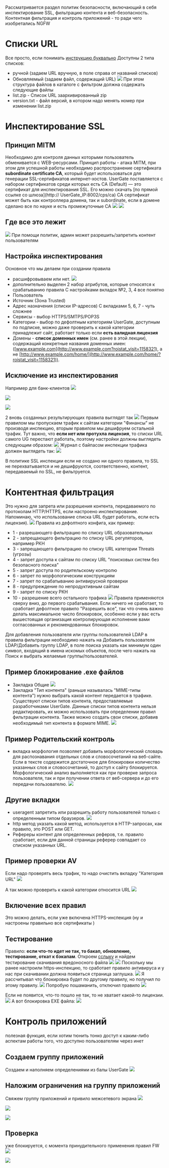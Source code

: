 Рассматривается раздел политик безопасности, включающий в себя инспектирование SSL, фильтрацию контента и веб-безопасность. Контентная фильтрация и контроль приложений - то ради чего изобретались NGFW

# Списки URL
Все просто, если понимать [инструкцию буквально](https://support.usergate.com/ru/docs/version/6x/usergate-6/116-spiski-url)
Доступны 2 типа списков:
- ручной (задаем URL вручную, в поле справа от названий списков)
- Обновляемый (задаем файл, содержащий URL)
![](../_Pictures/image_20250109221519.png)
При этом структура файлов в каталоге с фильтром должна содержать следующие файлы
- list.zip - Список URL заархивированный zip
- version.txt - файл версий, в котором надо менять номер при изменении list.zip
# Инспектирование SSL
## Принцип MITM
Необходимо для контроля данных которыми пользователь обменивается с WEB-ресурсами. Принцип работы - атака MITM, при этом для успешной работы необходимо распространение сертификата **subordinate certificate CA**, который будет использоваться для генерации SSL-сертификатов интернет-хостов. UserGate поставляется с набором сертификатов среди которых есть CA (Default) — это сертификат для инспектирования SSL. Его можно скачать [по прямой ссылке со шлюза](http:// UserGate_IP:8002/cps/ca)
CA сертификат может быть как контроллера домена, так и subordinate, если в домене сделано все по науке и есть промежуточные CA
![](../_Pictures/image_20250110222610.png)
![](../_Pictures/image_20250109151805.png)
## Где все это лежит
![](../_Pictures/image_20250109151922.png)
При помощи политик, админ может разрешить/запретить контент пользователям

## Настройка инспектирования
Основное что мы делаем при создании правила
- расшифровываем или нет.
![](../_Pictures/image_20250109152543.png)
- дополнительно выделен 2 набор атрибутов, которые относятся к срабатыванию правила
С настройками вкладок №2, 3, 4 все понятно
- Пользователь
- Источник (Зона Trusted)
- Адрес назначения (списки IP-адресов)
С вкладками 5, 6, 7 - чуть сложнее 
- Сервисы - выбор HTTPS/SMTPS/POP3S
- Категории - выбор по дефолтным категориям UserGate, доступным по подписке, можно даже проверить к какой категории принадлежит сайт, работает только если **есть валидная лицензия**
- Домены - **список доменных имен** (см. ранее в этой лекции), содержащий конкретные названия доменных имен: ([www.example.com](http://www.example.com?roistat_visit=1158321), а не [http://www.example.com/home/](http://www.example.com/home/?roistat_visit=1158321)). 
## Исключение из инспектирования
Например для банк-клиентов
![](../_Pictures/image_20250109153601.png)

![](../_Pictures/image_20250109153649.png)

![](../_Pictures/image_20250109153729.png)

2 вновь созданных результирующих правила выглядят так
![](../_Pictures/image_20250109154447.png)
Первым правилом мы пропускаем трафик к сайтам категории "Финансы" не производя инспекцию, вторым правилом мы дешифруем остальной трафик. 
Тут важно, что **если нет или протухла лицензия**, то списки URL самого UG перестают работать, поэтому настройки должны выглядеть следующим образом:
![](../_Pictures/image_20250109223449.png)
Журнал с байпасом инспекции трафика должен выглядеть так:
![](../_Pictures/image_20250109223721.png)

В политике SSL инспекции если не создано ни одного правила, то SSL не перехватывается и не дешифруются, соответственно, контент, передаваемый по SSL, не фильтруется.

# Контентная фильтрация
Это нужно для запрета или разрешения контента, передаваемого по протоколам HTTP/HTTPS, если настроено инспектирование. Напоминаю, что  использование списка URL будет работать, если есть лицензия).
![](../_Pictures/image_20250109230029.png)
Правила из дефолтного конфига, как пример:
- 1 - разрешающего фильтрацию по списку URL образовательных  
- 2 - запрещающего фильтрацию по списку URL регуляторов, например РКН
- 3 - запрещающего фильтрацию по списку URL категории Threats (угрозы)
- 4 - запрет доступа к сайтам по списку URL "поисковых систем без безопасного поиска"
- 5 - запрет доступа по родительскому контролю
- 6 - запрет по морфологическим конструкциям
- 7 - запрет по срабатыванию антивирусной проверки
- 8 - предупреждение по непродуктивным сайтам
- 9 - запрет по списку РКН
- 10 - разрешение всего остального трафика 
![](../_Pictures/image_20250114221151.png)
Правила применяются сверху вниз, до первого срабатывания. Если ничего не сработает, то сработает дефолтное правило "Разрешить все", так что очень важно делать максимальное число блокировок, особенно если у вас есть вышестоящая организация контролирующая исполнение вами согласованных и рекомендованных блокировок.

Для добавления пользователя или группы пользователей LDAP в правила фильтрации необходимо нажать на Добавить пользователя LDAP/Добавить группу LDAP, в поле поиска указать как минимум один символ, входящий в имена искомых объектов, после чего нажать на Поиск и выбрать желаемые группы/пользователей.
## Пример блокирование .exe файлов
- Закладка Общие
![](../_Pictures/image_20250109231407.png)
- Закладка "Тип контента"
(раньше называлась "MIME-типы контента") нужно выбрать какой контент передается в трафике. Существуют списки типов контента, предоставляемые разработчиками UserGate. Данные списки типов контента нельзя редактировать, их можно использовать при определении правил фильтрации контента. Также можно создать свои списки, добавив необходимый тип контента в формате MIME. 
![](../_Pictures/image_20250109231636.png)


## Пример Родительский контроль
- вкладка морфология
позволяет добавить морфологический словарь для распознавания отдельных слов и словосочетаний на веб-сайте. Если в тексте содержится достаточное для блокировки количество указанных слов и словосочетаний, то доступ к сайту блокируется. Морфологический анализ выполняется как при проверке запроса пользователя, так и при получении ответа от веб-сервера и до его передачи пользователю. 
![](../_Pictures/image_20250114221606.png)

## Другие вкладки
- useragent
запретить или разрешить работу пользователей только с определенным типом браузеров. 
![](../_Pictures/image_20250114221823.png)
- http метод
 указать какой метод, используется в HTTP-запросах, как правило, это POST или GET.
- Рефереры
контент для определенных реферов, т.е. правило сработает, если для данной страницы реферер совпадает со списком указанных URL. 
## Пример проверки AV
Если надо проверять весь трафик, то надо очистить вкладку "Категория URL"
![](../_Pictures/image_20250109232029.png)

А так можно проверить к какой категории относится URL
![](../_Pictures/image_20250110222128.png)
## Включение всех правил
Это можно делать, если уже включена HTTPS-инспекция (ну и настроены правильно все сертификаты )

## Тестирование 
Правило: **если что-то идет не так, то бакап, обновление, тестирование, откат к бэкапам**.
Откроем [сслыку](eicar.org) и найдем тестирование скачивания вредоносного файла
![](../_Pictures/image_20250109232457.png)
![](../_Pictures/image_20250109232716.png)
Поскольку мы ранее настроили https-инспекцию, то сработает правило антивируса и у нас при скачивании должна появиться страница заглушка. 
![](../_Pictures/image_20250110205547.png)
Я рассчитывал что блокировка будет по другому правилу, но получил по этому правилу. 
![](../_Pictures/image_20250110210212.png)
Попробую пошаманить, отключил правило
![](../_Pictures/image_20250110210714.png)

Если не появится, что-то пошло не так, то не хватает какой-то лицензии.
![](../_Pictures/image_20250109232844.png)
А вот блокировка EXE файла:
![](../_Pictures/image_20250113211609.png)
# Контроль приложений
полезная функция, если хотим тюнить тонко доступ к каким-либо аспектам работы того, что доступно пользователям через инет
## Создаем группу приложений
Создаем и наполняем определениями из балы UserGate
![](../_Pictures/image_20250113212611.png)
## Наложим ограничения на группу приложений
Свяжем группу приложений и привило межсетевого экрана
![](../_Pictures/image_20250113213250.png)

![](../_Pictures/image_20250113213407.png)

![](../_Pictures/image_20250113213543.png)



## Проверка
уже блокируется, с момента принудительного применения правил FW
![](../_Pictures/image_20250113214246.png)

![](../_Pictures/image_20250113214001.png)

